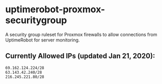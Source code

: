 # uptimerobot-proxmox-securitygroup
A security group ruleset for Proxmox firewalls to allow connections from UptimeRobot for server monitoring.


## Currently Allowed IPs (updated Jan 21, 2020):

```
69.162.124.224/28
63.143.42.240/28
216.245.221.80/28
```
